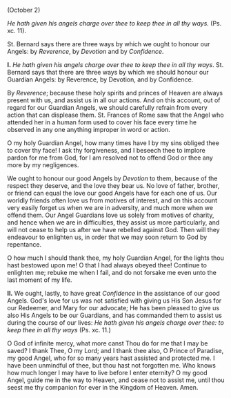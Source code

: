 
(October 2)

*He hath given his angels charge over thee to keep thee in all thy ways.* (Ps. xc. 11).

St. Bernard says there are three ways by which we ought to honour our Angels: by *Reverence*, by *Devotion* and by *Confidence*.

**I\.** *He hath given his angels charge over thee to keep thee in all thy ways*. St. Bernard says that there are three ways by which we should honour our Guardian Angels: by Reverence, by Devotion, and by Confidence.

By *Reverence*; because these holy spirits and princes of Heaven are always present with us, and assist us in all our actions. And on this account, out of regard for our Guardian Angels, we should carefully refrain from every action that can displease them. St. Frances of Rome saw that the Angel who attended her in a human form used to cover his face every time he observed in any one anything improper in word or action.

O my holy Guardian Angel, how many times have I by my sins obliged thee to cover thy face! I ask thy forgiveness, and I beseech thee to implore pardon for me from God, for I am resolved not to offend God or thee any more by my negligences.

We ought to honour our good Angels by *Devotion* to them, because of the respect they deserve, and the love they bear us. No love of father, brother, or friend can equal the love our good Angels have for each one of us. Our worldly friends often love us from motives of interest, and on this account very easily forget us when we are in adversity, and much more when we offend them. Our Angel Guardians love us solely from motives of charity, and hence when we are in difficulties, they assist us more particularly, and will not cease to help us after we have rebelled against God. Then will they endeavour to enlighten us, in order that we may soon return to God by repentance.

O how much I should thank thee, my holy Guardian Angel, for the lights thou hast bestowed upon me! O that I had always obeyed thee! Continue to enlighten me; rebuke me when I fail, and do not forsake me even unto the last moment of my life.

**II\.** We ought, lastly, to have great *Confidence* in the assistance of our good Angels. God\'s love for us was not satisfied with giving us His Son Jesus for our Redeemer, and Mary for our advocate; He has been pleased to give us also His Angels to be our Guardians, and has commanded them to assist us during the course of our lives: *He hath given his angels charge over thee: to keep thee in all thy ways* (Ps. xc. 11.)

O God of infinite mercy, what more canst Thou do for me that I may be saved? I thank Thee, O my Lord; and I thank thee also, O Prince of Paradise, my good Angel, who for so many years hast assisted and protected me. I have been unmindful of thee, but thou hast not forgotten me. Who knows how much longer I may have to live before I enter eternity? O my good Angel, guide me in the way to Heaven, and cease not to assist me, until thou seest me thy companion for ever in the Kingdom of Heaven. Amen.

